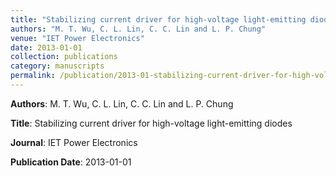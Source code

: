 ```yaml
---
title: "Stabilizing current driver for high-voltage light-emitting diodes"
authors: "M. T. Wu, C. L. Lin, C. C. Lin and L. P. Chung"
venue: "IET Power Electronics"
date: 2013-01-01
collection: publications
category: manuscripts
permalink: /publication/2013-01-stabilizing-current-driver-for-high-voltage-light-emitting-diodes
---
```


**Authors**: M. T. Wu, C. L. Lin, C. C. Lin and L. P. Chung

**Title**: Stabilizing current driver for high-voltage light-emitting diodes

**Journal**: IET Power Electronics

**Publication Date**: 2013-01-01
